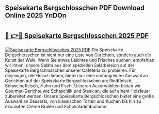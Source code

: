 ## Speisekarte Bergschlosschen PDF Download Online 2025 YnDOn

# <h2><a href="http://gc8chl0.nevu.top/?p=Speisekarte+Bergschlosschen">🔗 👉🔴 Speisekarte Bergschlosschen 2025 PDF</a></h2>

[![Speisekarte Bergschlosschen 2025 PDF](https://i.imgur.com/dBaPXMq.png)](http://gc8chl0.nevu.top/?p=Speisekarte+Bergschlosschen)
Die Speisekarte Bergschlosschen ist nicht nur eine Liste von Gerichten, sondern auch die Kunst der Wahl. Wenn Sie etwas Leichtes und Frisches suchen, empfehlen wir Ihnen, unsere Salate aus dem speziellen Salatbereich auf der Speisekarte Bergschlosschen unserer Cafeteria zu probieren. Für diejenigen, die Fleisch lieben, bieten wir eine umfangreiche Auswahl an Gerichten auf der Speisekarte Bergschlosschen an: Rindfleisch, Schweinefleisch, Huhn und Fisch. Unseren Auserwählten bieten wir Gourmet-Gerichte wie Schaschlik und Steak an, die auf einem Holzfeuer zubereitet werden. Unsere Speisekarte Bergschlosschen bietet eine große Auswahl an Desserts, von klassischen Torten und Kuchen bis hin zu exquisiten Crème Brûlée und Schokoladenbonbons.
